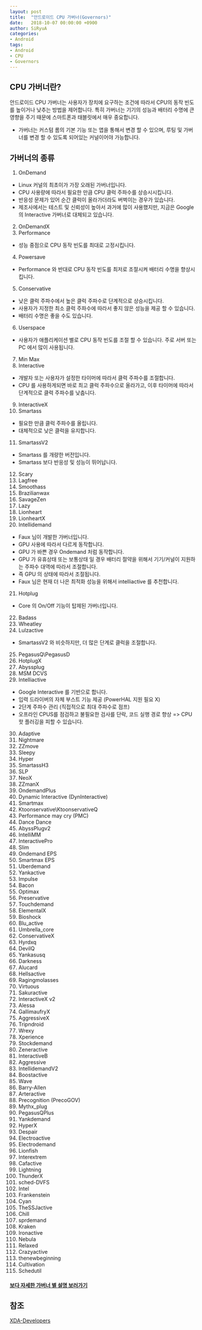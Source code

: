 ```yaml
---
layout: post
title:  "안드로이드 CPU 가버너(Governors)"
date:   2018-10-07 00:00:00 +0900
author: SiRyuA
categories:
- Android
tags:
- Android
- CPU
- Governors
---
```


## CPU 가버너란?
안드로이드 CPU 가버너는 사용자가 장치에 요구하는 조건에 따라서 CPU의 동작 빈도를 높이거나 낮추는 방법을 제어합니다. 특히 가버너는 기기의 성능과 배터리 수명에 큰 영향을 주기 때문에 스마트폰과 태블릿에서 매우 중요합니다.

* 가버너는 커스텀 롬의 기본 기능 또는 앱을 통해서 변경 할 수 있으며, 루팅 및 가버너를 변경 할 수 있도록 되어있는 커널이어야 가능합니다.


## 가버너의 종류
1. OnDemand
  * Linux 커널의 최초이가 가장 오래된 가버너입니다.
  * CPU 사용량에 따라서 필요한 만큼 CPU 클럭 주파수를 상승시시킵니다.
  * 반응성 문제가 있어 순간 클럭이 올라가더라도 버벅이는 경우가 있습니다.
  * 제조사에서는 테스트 및 신뢰성이 높아서 과거에 많이 사용했지만, 지금은 Google의 Interactive 가버너로 대체되고 있습니다.
2. OnDemandX
3. Performance
  * 성능 중점으로 CPU 동작 빈도를 최대로 고정시킵니다.
4. Powersave
  * Performance 와 반대로 CPU 동작 빈도를 최저로 조절시켜 배터리 수명을 향상시킵니다.
5. Conservative
  * 낮은 클럭 주파수에서 높은 클럭 주파수로 단계적으로 상승시킵니다.
  * 사용자가 지정한 최소 클럭 주파수에 따라서 좋지 않은 성능을 제공 할 수 있습니다.
  * 배터리 수명은 좋을 수도 있습니다.
6. Userspace
  * 사용자가 애플리케이션 별로 CPU 동작 빈도를 조절 할 수 있습니다. 주로 서버 또는 PC 에서 많이 사용됩니다.
7. Min Max
8. Interactive
  * 개발자 또는 사용자가 설정한 타이머에 따라서 클럭 주파수를 조절합니다.
  * CPU 를 사용하게되면 바로 최고 클럭 주파수으로 올라가고, 이후 타이머에 따라서 단계적으로 클럭 주파수를 낮춥니다.
9. InteractiveX
10. Smartass
  * 필요한 만큼 클럭 주파수를 올립니다.
  * 대체적으로 낮은 클럭을 유지합니다.
11. SmartassV2
  * Smartass 를 개량한 버전입니다.
  * Smartass 보다 반응성 및 성능이 뛰어납니다.
12. Scary
13. Lagfree
14. Smoothass
15. Brazilianwax
16. SavageZen
17. Lazy
18. Lionheart
19. LionheartX
20. Intellidemand
  * Faux 님이 개발한 가버너입니다.
  * GPU 사용에 따라서 다르게 동작합니다.
  * GPU 가 바쁜 경우 Ondemand 처럼 동작합니다.
  * GPU 가 유휴상태 또는 보통상태 일 경우 배터리 절약을 위해서 기기/커널이 지원하는 주파수 대역에 따라서 조절합니다.
  * 즉 GPU 의 상태에 따라서 조절됩니다.
  * Faux 님은 현재 더 나은 최적화 성능을 위해서 intelliactive 를 추천합니다.
21. Hotplug
  * Core 의 On/Off 기능이 탑제된 가버너입니다.
22. Badass
23. Wheatley
24. Lulzactive
  * SmartassV2 와 비슷하지만, 더 많은 단계로 클럭을 조절합니다.
25. PegasusQ\PegasusD
26. HotplugX
27. Abyssplug
28. MSM DCVS
29. Intelliactive
  * Google Interactive 를 기반으로 합니다.
  * 입력 드라이버의 자체 부스트 기능 제공 (PowerHAL 지원 필요 X)
  * 2단계 주파수 관리 (직접적으로 최대 주파수로 점프)
  * 오프라인 CPUS를 점검하고 불필요한 검사를 단락, 코드 실행 경로 향상 => CPU 핫 플러깅을 피할 수 있습니다.
30. Adaptive
31. Nightmare
32. ZZmove
33. Sleepy
34. Hyper
35. SmartassH3
36. SLP
37. NeoX
38. ZZmanX
39. OndemandPlus
40. Dynamic Interactive (DynInteractive)
41. Smartmax
42. Ktoonservative\KtoonservativeQ
43. Performance may cry (PMC)
44. Dance Dance
45. AbyssPlugv2
46. IntelliMM
47. InteractivePro
48. Slim
49. Ondemand EPS
50. Smartmax EPS
51. Uberdemand
52. Yankactive
53. Impulse
54. Bacon
55. Optimax
56. Preservative
57. Touchdemand
58. ElementalX
59. Bioshock
60. Blu_active
61. Umbrella_core
62. ConservativeX
63. Hyrdxq
64. DevilQ
65. Yankasusq
66. Darkness
67. Alucard
68. Hellsactive
69. Ragingmolasses
70. Virtuous
71. Sakuractive
72. InteractiveX v2
73. Alessa
74. GallimaufryX
75. AggressiveX
76. Tripndroid
77. Wrexy
78. Xperience
79. Stockdemand
80. Zeneractive
81. InteractiveB
82. Aggressive
83. IntellidemandV2
84. Boostactive
85. Wave
86. Barry-Allen
87. Arteractive
88. Precognition (PrecoGOV)
89. Mythx_plug
90. PegasusQPlus
91. Yankdemand
92. HyperX
93. Despair
94. Electroactive
95. Electrodemand
96. Lionfish
97. Interextrem
98. Cafactive
99. Lightning
100. ThunderX
101. sched-DVFS
102. Intel
103. Frankenstein
104. Cyan
105. TheSSJactive
106. Chill
107. sprdemand
108. Kraken
109. Ironactive
110. Nebula
111. Relaxed
112. Crazyactive
113. thenewbeginning
114. Cultivation
115. Schedutil

#### [보다 자세한 가버너 별 설명 보러가기](https://forum.xda-developers.com/general/general/ref-to-date-guide-cpu-governors-o-t3048957)


## 참조
[XDA-Developers](https://forum.xda-developers.com/general/general/ref-to-date-guide-cpu-governors-o-t3048957)
